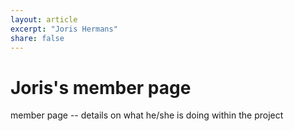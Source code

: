 ```yaml
---
layout: article
excerpt: "Joris Hermans"
share: false
---
```


# Joris's member page
member page -- details on what he/she is doing within the project
